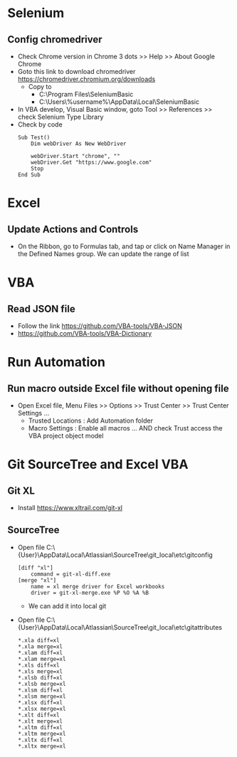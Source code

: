 # Selenium
## Config chromedriver
 - Check Chrome version in Chrome 3 dots >> Help >> About Google Chrome 
 - Goto this link to download chromedriver https://chromedriver.chromium.org/downloads
    + Copy to 
        - C:\Program Files\SeleniumBasic 
        - C:\Users\\%username%\AppData\Local\SeleniumBasic
 - In VBA develop, Visual Basic window, goto Tool >> References >> check Selenium Type Library
 - Check by code
    ```
    Sub Test()
        Dim webDriver As New WebDriver
        
        webDriver.Start "chrome", ""
        webDriver.Get "https://www.google.com"
        Stop
    End Sub
    ```

# Excel
## Update Actions and Controls
- On the Ribbon, go to Formulas tab, and tap or click on Name Manager in the Defined Names group. We can update the range of list
## 

# VBA
## Read JSON file
 - Follow the link https://github.com/VBA-tools/VBA-JSON
 - https://github.com/VBA-tools/VBA-Dictionary

# Run Automation
## Run macro outside Excel file without opening file
 - Open Excel file, Menu Files >> Options >> Trust Center >> Trust Center Settings ... 
    - Trusted Locations : Add Automation folder
    - Macro Settings : Enable all macros ... AND check Trust access the VBA project object model

# Git SourceTree and Excel VBA
## Git XL 
- Install https://www.xltrail.com/git-xl

## SourceTree
- Open file C:\\{User}\\AppData\Local\Atlassian\SourceTree\git_local\etc\gitconfig
    ```
    [diff "xl"]
	    command = git-xl-diff.exe
    [merge "xl"]
	    name = xl merge driver for Excel workbooks
	    driver = git-xl-merge.exe %P %O %A %B
    ```

    + We can add it into local git
- Open file C:\\{User}\\AppData\Local\Atlassian\SourceTree\git_local\etc\gitattributes
    ```
    *.xla diff=xl
    *.xla merge=xl
    *.xlam diff=xl
    *.xlam merge=xl
    *.xls diff=xl
    *.xls merge=xl
    *.xlsb diff=xl
    *.xlsb merge=xl
    *.xlsm diff=xl
    *.xlsm merge=xl
    *.xlsx diff=xl
    *.xlsx merge=xl
    *.xlt diff=xl
    *.xlt merge=xl
    *.xltm diff=xl
    *.xltm merge=xl
    *.xltx diff=xl
    *.xltx merge=xl
    ```